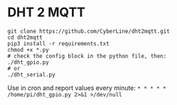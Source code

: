 # DHT 2 MQTT

```
git clone https://github.com/CyberLine/dht2mqtt.git
cd dht2mqtt
pip3 install -r requirements.txt
chmod +x *.py
# check the config block in the python file, then:
./dht_gpio.py
# or
./dht_serial.py
```

Use in cron and report values every minute:
`* * * * * /home/pi/dht_gpio.py 2>&1 >/dev/null`